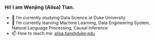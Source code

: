 ### Hi! I am Wenjing (Alisa) Tian.


- 🌱 I’m currently studying Data Science at Duke University
- 🔭 I’m currently learning Machine Learning, Data Engineering System, Natural Language Processing, Causal Inference
- 📫 How to reach me: alisa.tian@duke.edu



<!--
**alisa0705/alisa0705** is a ✨ _special_ ✨ repository because its `README.md` (this file) appears on your GitHub profile.

